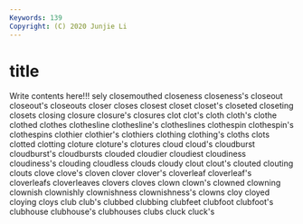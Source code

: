 ```yaml
---
Keywords: 139
Copyright: (C) 2020 Junjie Li
---
```


# title

Write contents here!!!
sely 
closemouthed 
closeness 
closeness's
closeout 
closeout's 
closeouts 
closer 
closes 
closest 
closet 
closet's 
closeted 
closeting
closets 
closing 
closure 
closure's 
closures 
clot 
clot's 
cloth 
cloth's 
clothe
clothed 
clothes 
clothesline 
clothesline's 
clotheslines 
clothespin 
clothespin's 
clothespins 
clothier 
clothier's
clothiers 
clothing 
clothing's 
cloths 
clots 
clotted 
clotting 
cloture 
cloture's 
clotures
cloud 
cloud's 
cloudburst 
cloudburst's 
cloudbursts 
clouded 
cloudier 
cloudiest 
cloudiness 
cloudiness's
clouding 
cloudless 
clouds 
cloudy 
clout 
clout's 
clouted 
clouting 
clouts 
clove
clove's 
cloven 
clover 
clover's 
cloverleaf 
cloverleaf's 
cloverleafs 
cloverleaves 
clovers 
cloves
clown 
clown's 
clowned 
clowning 
clownish 
clownishly 
clownishness 
clownishness's 
clowns 
cloy
cloyed 
cloying 
cloys 
club 
club's 
clubbed 
clubbing 
clubfeet 
clubfoot 
clubfoot's
clubhouse 
clubhouse's 
clubhouses 
clubs 
cluck 
cluck's 
